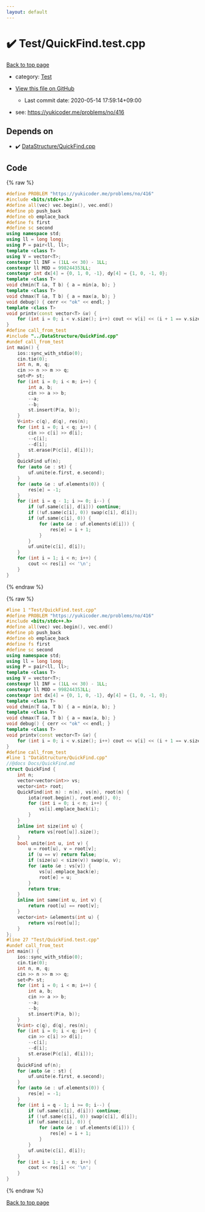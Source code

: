 ```yaml
---
layout: default
---
```


<!-- mathjax config similar to math.stackexchange -->
<script type="text/javascript" async
  src="https://cdnjs.cloudflare.com/ajax/libs/mathjax/2.7.5/MathJax.js?config=TeX-MML-AM_CHTML">
</script>
<script type="text/x-mathjax-config">
  MathJax.Hub.Config({
    TeX: { equationNumbers: { autoNumber: "AMS" }},
    tex2jax: {
      inlineMath: [ ['$','$'] ],
      processEscapes: true
    },
    "HTML-CSS": { matchFontHeight: false },
    displayAlign: "left",
    displayIndent: "2em"
  });
</script>

<script type="text/javascript" src="https://cdnjs.cloudflare.com/ajax/libs/jquery/3.4.1/jquery.min.js"></script>
<script src="https://cdn.jsdelivr.net/npm/jquery-balloon-js@1.1.2/jquery.balloon.min.js" integrity="sha256-ZEYs9VrgAeNuPvs15E39OsyOJaIkXEEt10fzxJ20+2I=" crossorigin="anonymous"></script>
<script type="text/javascript" src="../../assets/js/copy-button.js"></script>
<link rel="stylesheet" href="../../assets/css/copy-button.css" />


# :heavy_check_mark: Test/QuickFind.test.cpp

<a href="../../index.html">Back to top page</a>

* category: <a href="../../index.html#0cbc6611f5540bd0809a388dc95a615b">Test</a>
* <a href="{{ site.github.repository_url }}/blob/master/Test/QuickFind.test.cpp">View this file on GitHub</a>
    - Last commit date: 2020-05-14 17:59:14+09:00


* see: <a href="https://yukicoder.me/problems/no/416">https://yukicoder.me/problems/no/416</a>


## Depends on

* :heavy_check_mark: <a href="../../library/DataStructure/QuickFind.cpp.html">DataStructure/QuickFind.cpp</a>


## Code

<a id="unbundled"></a>
{% raw %}
```cpp
#define PROBLEM "https://yukicoder.me/problems/no/416"
#include <bits/stdc++.h>
#define all(vec) vec.begin(), vec.end()
#define pb push_back
#define eb emplace_back
#define fs first
#define sc second
using namespace std;
using ll = long long;
using P = pair<ll, ll>;
template <class T>
using V = vector<T>;
constexpr ll INF = (1LL << 30) - 1LL;
constexpr ll MOD = 998244353LL;
constexpr int dx[4] = {0, 1, 0, -1}, dy[4] = {1, 0, -1, 0};
template <class T>
void chmin(T &a, T b) { a = min(a, b); }
template <class T>
void chmax(T &a, T b) { a = max(a, b); }
void debug() { cerr << "ok" << endl; }
template <class T>
void printv(const vector<T> &v) {
    for (int i = 0; i < v.size(); i++) cout << v[i] << (i + 1 == v.size() ? '\n' : ' ');
}
#define call_from_test
#include "../DataStructure/QuickFind.cpp"
#undef call_from_test
int main() {
    ios::sync_with_stdio(0);
    cin.tie(0);
    int n, m, q;
    cin >> n >> m >> q;
    set<P> st;
    for (int i = 0; i < m; i++) {
        int a, b;
        cin >> a >> b;
        --a;
        --b;
        st.insert(P(a, b));
    }
    V<int> c(q), d(q), res(n);
    for (int i = 0; i < q; i++) {
        cin >> c[i] >> d[i];
        --c[i];
        --d[i];
        st.erase(P(c[i], d[i]));
    }
    QuickFind uf(n);
    for (auto &e : st) {
        uf.unite(e.first, e.second);
    }
    for (auto &e : uf.elements(0)) {
        res[e] = -1;
    }
    for (int i = q - 1; i >= 0; i--) {
        if (uf.same(c[i], d[i])) continue;
        if (!uf.same(c[i], 0)) swap(c[i], d[i]);
        if (uf.same(c[i], 0)) {
            for (auto &e : uf.elements(d[i])) {
                res[e] = i + 1;
            }
        }
        uf.unite(c[i], d[i]);
    }
    for (int i = 1; i < n; i++) {
        cout << res[i] << '\n';
    }
}
```
{% endraw %}

<a id="bundled"></a>
{% raw %}
```cpp
#line 1 "Test/QuickFind.test.cpp"
#define PROBLEM "https://yukicoder.me/problems/no/416"
#include <bits/stdc++.h>
#define all(vec) vec.begin(), vec.end()
#define pb push_back
#define eb emplace_back
#define fs first
#define sc second
using namespace std;
using ll = long long;
using P = pair<ll, ll>;
template <class T>
using V = vector<T>;
constexpr ll INF = (1LL << 30) - 1LL;
constexpr ll MOD = 998244353LL;
constexpr int dx[4] = {0, 1, 0, -1}, dy[4] = {1, 0, -1, 0};
template <class T>
void chmin(T &a, T b) { a = min(a, b); }
template <class T>
void chmax(T &a, T b) { a = max(a, b); }
void debug() { cerr << "ok" << endl; }
template <class T>
void printv(const vector<T> &v) {
    for (int i = 0; i < v.size(); i++) cout << v[i] << (i + 1 == v.size() ? '\n' : ' ');
}
#define call_from_test
#line 1 "DataStructure/QuickFind.cpp"
//@docs Docs/QuickFind.md
struct QuickFind {
    int n;
    vector<vector<int>> vs;
    vector<int> root;
    QuickFind(int n) : n(n), vs(n), root(n) {
        iota(root.begin(), root.end(), 0);
        for (int i = 0; i < n; i++) {
            vs[i].emplace_back(i);
        }
    }
    inline int size(int u) {
        return vs[root[u]].size();
    }
    bool unite(int u, int v) {
        u = root[u], v = root[v];
        if (u == v) return false;
        if (size(u) < size(v)) swap(u, v);
        for (auto &e : vs[v]) {
            vs[u].emplace_back(e);
            root[e] = u;
        }
        return true;
    }
    inline int same(int u, int v) {
        return root[u] == root[v];
    }
    vector<int> &elements(int u) {
        return vs[root[u]];
    }
};
#line 27 "Test/QuickFind.test.cpp"
#undef call_from_test
int main() {
    ios::sync_with_stdio(0);
    cin.tie(0);
    int n, m, q;
    cin >> n >> m >> q;
    set<P> st;
    for (int i = 0; i < m; i++) {
        int a, b;
        cin >> a >> b;
        --a;
        --b;
        st.insert(P(a, b));
    }
    V<int> c(q), d(q), res(n);
    for (int i = 0; i < q; i++) {
        cin >> c[i] >> d[i];
        --c[i];
        --d[i];
        st.erase(P(c[i], d[i]));
    }
    QuickFind uf(n);
    for (auto &e : st) {
        uf.unite(e.first, e.second);
    }
    for (auto &e : uf.elements(0)) {
        res[e] = -1;
    }
    for (int i = q - 1; i >= 0; i--) {
        if (uf.same(c[i], d[i])) continue;
        if (!uf.same(c[i], 0)) swap(c[i], d[i]);
        if (uf.same(c[i], 0)) {
            for (auto &e : uf.elements(d[i])) {
                res[e] = i + 1;
            }
        }
        uf.unite(c[i], d[i]);
    }
    for (int i = 1; i < n; i++) {
        cout << res[i] << '\n';
    }
}

```
{% endraw %}

<a href="../../index.html">Back to top page</a>

